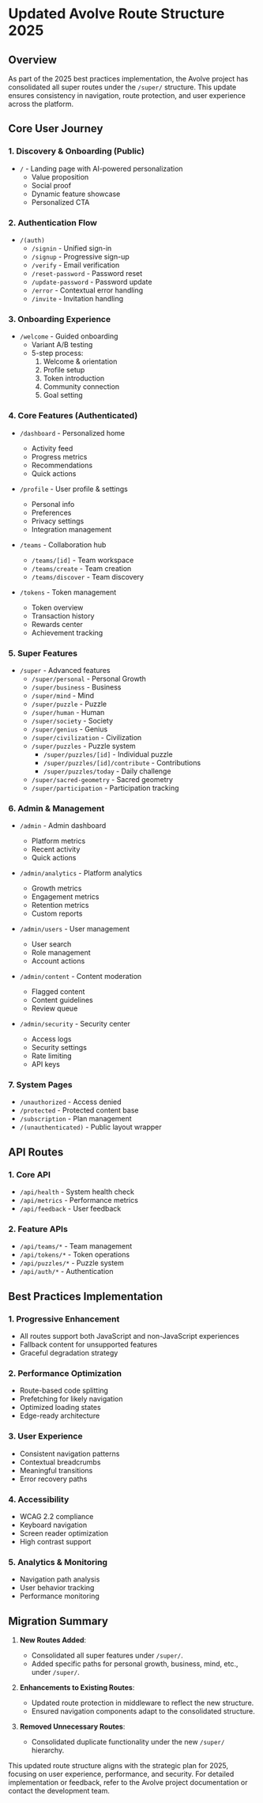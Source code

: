 # Updated Avolve Route Structure 2025

## Overview

As part of the 2025 best practices implementation, the Avolve project has consolidated all super routes under the `/super/` structure. This update ensures consistency in navigation, route protection, and user experience across the platform.

## Core User Journey

### 1. Discovery & Onboarding (Public)
- `/` - Landing page with AI-powered personalization
  - Value proposition
  - Social proof
  - Dynamic feature showcase
  - Personalized CTA

### 2. Authentication Flow
- `/(auth)`
  - `/signin` - Unified sign-in
  - `/signup` - Progressive sign-up
  - `/verify` - Email verification
  - `/reset-password` - Password reset
  - `/update-password` - Password update
  - `/error` - Contextual error handling
  - `/invite` - Invitation handling

### 3. Onboarding Experience
- `/welcome` - Guided onboarding
  - Variant A/B testing
  - 5-step process:
    1. Welcome & orientation
    2. Profile setup
    3. Token introduction
    4. Community connection
    5. Goal setting

### 4. Core Features (Authenticated)
- `/dashboard` - Personalized home
  - Activity feed
  - Progress metrics
  - Recommendations
  - Quick actions

- `/profile` - User profile & settings
  - Personal info
  - Preferences
  - Privacy settings
  - Integration management

- `/teams` - Collaboration hub
  - `/teams/[id]` - Team workspace
  - `/teams/create` - Team creation
  - `/teams/discover` - Team discovery

- `/tokens` - Token management
  - Token overview
  - Transaction history
  - Rewards center
  - Achievement tracking

### 5. Super Features
- `/super` - Advanced features
  - `/super/personal` - Personal Growth
  - `/super/business` - Business
  - `/super/mind` - Mind
  - `/super/puzzle` - Puzzle
  - `/super/human` - Human
  - `/super/society` - Society
  - `/super/genius` - Genius
  - `/super/civilization` - Civilization
  - `/super/puzzles` - Puzzle system
    - `/super/puzzles/[id]` - Individual puzzle
    - `/super/puzzles/[id]/contribute` - Contributions
    - `/super/puzzles/today` - Daily challenge
  - `/super/sacred-geometry` - Sacred geometry
  - `/super/participation` - Participation tracking

### 6. Admin & Management
- `/admin` - Admin dashboard
  - Platform metrics
  - Recent activity
  - Quick actions

- `/admin/analytics` - Platform analytics
  - Growth metrics
  - Engagement metrics
  - Retention metrics
  - Custom reports

- `/admin/users` - User management
  - User search
  - Role management
  - Account actions

- `/admin/content` - Content moderation
  - Flagged content
  - Content guidelines
  - Review queue

- `/admin/security` - Security center
  - Access logs
  - Security settings
  - Rate limiting
  - API keys

### 7. System Pages
- `/unauthorized` - Access denied
- `/protected` - Protected content base
- `/subscription` - Plan management
- `/(unauthenticated)` - Public layout wrapper

## API Routes

### 1. Core API
- `/api/health` - System health check
- `/api/metrics` - Performance metrics
- `/api/feedback` - User feedback

### 2. Feature APIs
- `/api/teams/*` - Team management
- `/api/tokens/*` - Token operations
- `/api/puzzles/*` - Puzzle system
- `/api/auth/*` - Authentication

## Best Practices Implementation

### 1. Progressive Enhancement
- All routes support both JavaScript and non-JavaScript experiences
- Fallback content for unsupported features
- Graceful degradation strategy

### 2. Performance Optimization
- Route-based code splitting
- Prefetching for likely navigation
- Optimized loading states
- Edge-ready architecture

### 3. User Experience
- Consistent navigation patterns
- Contextual breadcrumbs
- Meaningful transitions
- Error recovery paths

### 4. Accessibility
- WCAG 2.2 compliance
- Keyboard navigation
- Screen reader optimization
- High contrast support

### 5. Analytics & Monitoring
- Navigation path analysis
- User behavior tracking
- Performance monitoring

## Migration Summary

1. **New Routes Added**:
   - Consolidated all super features under `/super/`.
   - Added specific paths for personal growth, business, mind, etc., under `/super/`.

2. **Enhancements to Existing Routes**:
   - Updated route protection in middleware to reflect the new structure.
   - Ensured navigation components adapt to the consolidated structure.

3. **Removed Unnecessary Routes**:
   - Consolidated duplicate functionality under the new `/super/` hierarchy.

This updated route structure aligns with the strategic plan for 2025, focusing on user experience, performance, and security. For detailed implementation or feedback, refer to the Avolve project documentation or contact the development team.
